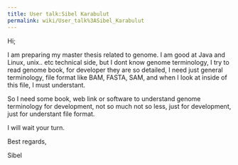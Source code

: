 ```yaml
---
title: User talk:Sibel Karabulut
permalink: wiki/User_talk%3ASibel_Karabulut
---
```


Hi;

I am preparing my master thesis related to genome. I am good at Java and
Linux, unix.. etc technical side, but I dont know genome terminology, I
try to read genome book, for developer they are so detailed, I need just
general terminology, file format like BAM, FASTA, SAM, and when I look
at inside of this file, I must understant.

So I need some book, web link or software to understand genome
terminology for development, not so much not so less, just for
development, just for understant file format.

I will wait your turn.

Best regards,

Sibel
